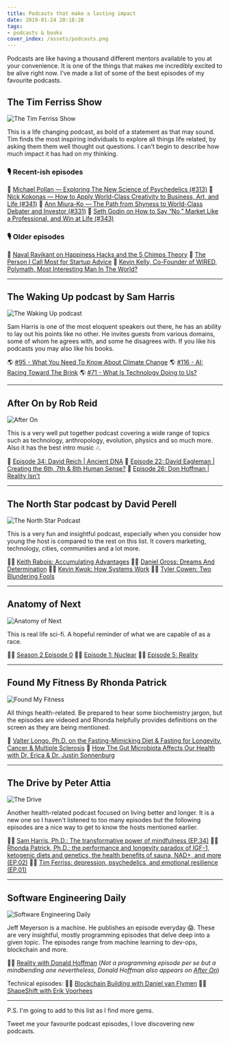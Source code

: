 ```yaml
---
title: Podcasts that make a lasting impact
date: 2019-01-24 20:18:20
tags:
- podcasts & books
cover_index: /assets/podcasts.png
---
```


Podcasts are like having a thousand different mentors available to you at your convenience. It is one of the things that makes me incredibly excited to be alive right now. I’ve made a list of some of the best episodes of my favourite podcasts.

## The Tim Ferriss Show
<img src="/2019/01/24/podcasts/timferriss.jpeg" class="post-image" alt="The Tim Ferriss Show"></img>


This is a life changing podcast, as bold of a statement as that may sound. Tim finds the most inspiring individuals to explore all things life related, by asking them them well thought out questions. I can’t begin to describe how much impact it has had on my thinking.


###  🎙 Recent-ish episodes

🧠 [Michael Pollan — Exploring The New Science of Psychedelics (#313)](https://tim.blog/2018/05/06/michael-pollan-how-to-change-your-mind/)
🧠 [Nick Kokonas — How to Apply World-Class Creativity to Business, Art, and Life (#341)](https://tim.blog/2018/10/18/nick-kokonas/)
🧠 [Ann Miura-Ko — The Path from Shyness to World-Class Debater and Investor (#331)](https://tim.blog/2018/08/02/ann-miura-ko/)
🧠 [Seth Godin on How to Say “No,” Market Like a Professional, and Win at Life (#343)](https://tim.blog/2018/11/01/seth-godin-this-is-marketing/)

### 🎙 Older episodes

🧠 [Naval Ravikant on Happiness Hacks and the 5 Chimps Theory](https://tim.blog/2016/01/30/naval-ravikant-on-happiness-hacks/)
🧠 [The Person I Call Most for Startup Advice](https://tim.blog/2015/08/18/the-evolutionary-angel-naval-ravikant/)
🧠 [Kevin Kelly, Co-Founder of WIRED, Polymath, Most Interesting Man In The World?](https://tim.blog/2014/08/29/kevin-kelly/)

___


## The Waking Up podcast by Sam Harris
<img src="/2019/01/24/podcasts/wakingup.jpeg" class="post-image" alt="The Waking Up podcast"></img>


Sam Harris is one of the most eloquent speakers out there, he has an ability to lay out his points like no other. He invites guests from various domains, some of whom he agrees with, and some he disagrees with. If you like his podcasts you may also like his books.

🌎 [#95 - What You Need To Know About Climate Change](https://samharris.org/podcasts/what-you-need-to-know-about-climate-change/)
🌎 [#116 - AI: Racing Toward The Brink](https://samharris.org/podcasts/116-ai-racing-toward-brink/)
🌎 [#71 - What Is Technology Doing to Us?](https://samharris.org/podcasts/what-is-technology-doing-to-us/)

___


## After On by Rob Reid
<img src="/2019/01/24/podcasts/afteron.jpg" class="post-image" alt="After On"></img>

This is a very well put together podcast covering a wide range of topics such as technology, anthropology, evolution, physics and so much more. Also it has the best intro music 🎶.

👀 [Episode 34: David Reich | Ancient DNA](https://after-on.com/episodes-31-60/034)
👀 [Episode 22: David Eagleman | Creating the 6th, 7th & 8th Human Sense?](https://after-on.com/episodes/022)
👀 [Episode 26: Don Hoffman | Reality Isn't](https://after-on.com/episodes/026)
<!-- 👀 [Episode 27: Katya Malievskaia & George Goldsmith | Depression – The Psychedelic Cure?](https://after-on.com/episodes/027) -->
<!-- 👀 [Episode 6: Sam Harris | On Terrorism](https://after-on.com/episodes/006) -->

___

## The North Star podcast by David Perell
<img src="/2019/01/24/podcasts/northstar.png" class="post-image" alt="The North Star Podcast"></img>

This is a very fun and insightful podcast, especially when you consider how young the host is compared to the rest on this list. It covers marketing, technology, cities, communities and a lot more.

🕵️‍♂️ [Keith Rabois: Accumulating Advantages](https://www.perell.com/podcast/keith-rabois)
🕵️‍♂️ [Daniel Gross: Dreams And Determination](https://www.perell.com/podcast/daniel-gross)
🕵️‍♂️ [Kevin Kwok: How Systems Work](https://www.perell.com/podcast/kevin-kwok)
🕵️‍♂️ [Tyler Cowen: Two Blundering Fools](https://www.perell.com/podcast/tyler)

___

## Anatomy of Next
<img src="/2019/01/24/podcasts/anatomyofnext.jpg" class="post-image" alt="Anatomy of Next"></img>

This is real life sci-fi. A hopeful reminder of what we are capable of as a race.

👩‍🚀 [Season 2 Episode 0](https://foundersfund.com/2018/05/anatomy-next-season-two/)
👩‍🚀 [Episode 1: Nuclear](https://foundersfund.com/2016/06/anatomy-of-next-utopia-episode-1-nuclear/)
👩‍🚀 [Episode 5: Reality](https://foundersfund.com/2016/07/anatomy-next-utopia-episode-5-reality/)

___

## Found My Fitness By Rhonda Patrick
<img src="/2019/01/24/podcasts/foundmyfitness.jpg" class="post-image" alt="Found My Fitness"></img>

All things health-related. Be prepared to hear some biochemistry jargon, but the episodes are videoed and Rhonda helpfully provides definitions on the screen as they are being mentioned.

🥑 [Valter Longo, Ph.D. on the Fasting-Mimicking Diet & Fasting for Longevity, Cancer & Multiple Sclerosis](https://www.foundmyfitness.com/episodes/valter-longo)
🥑 [How The Gut Microbiota Affects Our Health with Dr. Erica & Dr. Justin Sonnenburg](https://www.foundmyfitness.com/episodes/the-sonnenburgs)

___

## The Drive by Peter Attia

<img src="/2019/01/24/podcasts/drive.png" class="post-image" alt="The Drive"></img>

Another health-related podcast focused on living better and longer. It is a new one so I haven't listened to too many episodes but the following episodes are a nice way to get to know the hosts mentioned earlier.


👨‍🌾 [Sam Harris, Ph.D.: The transformative power of mindfulness (EP.34)](https://peterattiamd.com/samharris/)
👨‍🌾 [Rhonda Patrick, Ph.D.: the performance and longevity paradox of IGF-1, ketogenic diets and genetics, the health benefits of sauna, NAD+, and more (EP.02)](https://peterattiamd.com/rhondapatrick/)
👨‍🌾 [Tim Ferriss: depression, psychedelics, and emotional resilience (EP.01)](https://peterattiamd.com/timferriss/)


___

## Software Engineering Daily
<img src="/2019/01/24/podcasts/softwareengineering.jpg" class="post-image" alt="Software Engineering Daily"></img>

Jeff Meyerson is a machine. He publishes an episode everyday 😱. These are very insightful, mostly programming episodes that delve deep into a given topic. The episodes range from machine learning to dev-ops, blockchain and more.

👩‍💻 [Reality with Donald Hoffman](https://softwareengineeringdaily.com/2017/02/02/reality-with-donald-hoffman/)
(_Not a programming episode per se but a mindbending one nevertheless, Donald Hoffman also appears on [After On](https://after-on.com/episodes/026)_)

Technical episodes:
👩‍💻 [Blockchain Building with Daniel van Flymen](https://softwareengineeringdaily.com/2017/10/12/blockchain-building-with-daniel-van-flymen/)
👩‍💻 [ShapeShift with Erik Voorhees](https://softwareengineeringdaily.com/2018/03/30/shapeshift-with-erik-voorhees/)

___
P.S. I'm going to add to this list as I find more gems.

Tweet me your favourite podcast episodes, I love discovering new podcasts.

